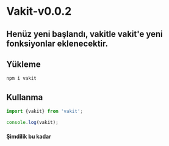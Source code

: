 # Vakit-v0.0.2

## Henüz yeni başlandı, vakitle vakit'e yeni fonksiyonlar eklenecektir.

## Yükleme
```
npm i vakit
```

## Kullanma
```js
import {vakit} from 'vakit';

console.log(vakit);
```

#### Şimdilik bu kadar
